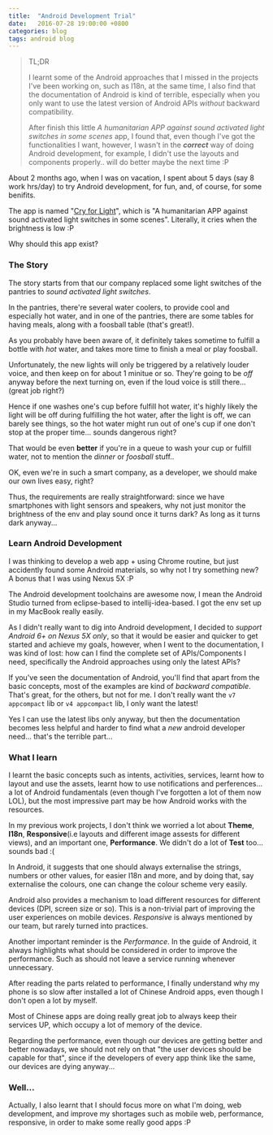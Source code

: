 ```yaml
---
title:  "Android Development Trial"
date:   2016-07-28 19:00:00 +0800
categories: blog
tags: android blog
---
```


> TL;DR
>
> I learnt some of the Android approaches that I missed in the projects I've been working on, such as I18n, at the same time, I also find that the documentation of Android is kind of terrible, especially when you only want to use the latest version of Android APIs _without_ backward compatibility.
>
> After finish this little _A humanitarian APP against sound activated light switches in some scenes_ app, I found that, even though I've got the functionalities I want, however, I wasn't in the ___correct___ way of doing Android development, for example, I didn't use the layouts and components properly.. will do better maybe the next time :P

About 2 months ago, when I was on vacation, I spent about 5 days (say 8 work hrs/day) to try Android development, for fun, and, of course, for some benifits.

The app is named "[Cry for Light](https://github.com/unknownmoon/android-cry-for-light)", which is "A humanitarian APP against sound activated light switches in some scenes". Literally, it cries when the brightness is low :P

Why should this app exist?

### The Story

The story starts from that our company replaced some light switches of the pantries to _sound activated light switches_.

In the pantries, there're several water coolers, to provide cool and especially hot water, and in one of the pantries, there are some tables for having meals, along with a foosball table (that's great!).

As you probably have been aware of, it definitely takes sometime to fulfill a bottle with _hot_ water, and takes more time to finish a meal or play foosball.

Unfortunately, the new lights will only be triggered by a relatively louder voice, and then keep on for about 1 minitue or so. They're going to be _off_ anyway before the next turning on, even if the loud voice is still there... (great job right?)

Hence if one washes one's cup before fulfill hot water, it's highly likely the light will be off during fulfilling the hot water, after the light is off, we can barely see things, so the hot water might run out of one's cup if one don't stop at the proper time... sounds dangerous right?

That would be even __better__ if you're in a queue to wash your cup or fulfill water, not to mention the _dinner_ or _foosball_ stuff..

OK, even we're in such a smart company, as a developer, we should make our own lives easy, right?

Thus, the requirements are really straightforward: since we have smartphones with light sensors and speakers, why not just monitor the brightness of the env and play sound once it turns dark? As long as it turns dark anyway...

### Learn Android Development

I was thinking to develop a web app + using Chrome routine, but just accidently found some Android materials, so why not I try something new? A bonus that I was using Nexus 5X :P

The Android development toolchains are awesome now, I mean the Android Studio turned from eclipse-based to intellij-idea-based. I got the env set up in my MacBook really easily.

As I didn't really want to dig into Android development, I decided to _support Android 6+ on Nexus 5X only_, so that it would be easier and quicker to get started and achieve my goals, however, when I went to the documentation, I was kind of lost: how can I find the complete set of APIs/Components I need, specifically the Android approaches using only the latest APIs?

If you've seen the documentation of Android, you'll find that apart from the basic concepts, most of the examples are kind of _backward compatible_. That's great, for the others, but not for me. I don't really want the `v7 appcompact` lib or `v4 appcompact` lib, I only want the latest!

Yes I can use the latest libs only anyway, but then the documentation becomes less helpful and harder to find what a _new_ android developer need... that's the terrible part...

### What I learn

I learnt the basic concepts such as intents, activities, services, learnt how to layout and use the assets, learnt how to use notifications and perferences... a lot of Android fundamentals (even though I've forgotten a lot of them now LOL), but the most impressive part may be how Android works with the resources.

In my previous work projects, I don't think we worried a lot about __Theme__, __I18n__, __Responsive__(i.e layouts and different image assests for different views), and an important one, __Performance__. We didn't do a lot of __Test__ too... sounds bad :(

In Android, it suggests that one should always externalise the strings, numbers or other values, for easier I18n and more, and by doing that, say externalise the colours, one can change the colour scheme very easily.

Android also provides a mechanism to load different resources for different devices (DPI, screen size or so). This is a non-trivial part of improving the user experiences on mobile devices. _Responsive_ is always mentioned by our team, but rarely turned into practices. 

Another important reminder is the _Performance_. In the guide of Android, it always highlights what should be considered in order to improve the performance. Such as should not leave a service running whenever unnecessary.

After reading the parts related to performance, I finally understand why my phone is so slow after installed a lot of Chinese Android apps, even though I don't open a lot by myself.

Most of Chinese apps are doing really great job to always keep their services UP, which occupy a lot of memory of the device.

Regarding the performance, even though our devices are getting better and better nowadays, we should not rely on that "the user devices should be capable for that", since if the developers of every app think like the same, our devices are dying anyway...

### Well...

Actually, I also learnt that I should focus more on what I'm doing, web development, and improve my shortages such as mobile web, performance, responsive, in order to make some really good apps :P
